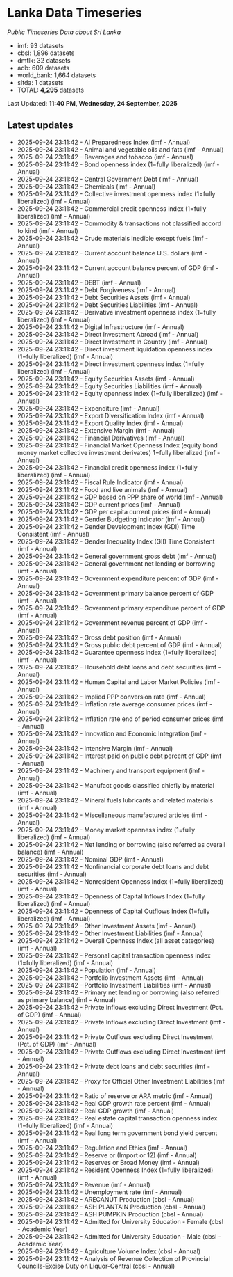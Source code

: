 # Lanka Data Timeseries
*Public Timeseries Data about Sri Lanka*

* imf: 93 datasets
* cbsl: 1,896 datasets
* dmtlk: 32 datasets
* adb: 609 datasets
* world_bank: 1,664 datasets
* sltda: 1 datasets
* TOTAL: **4,295** datasets

Last Updated: **11:40 PM, Wednesday, 24 September, 2025**

## Latest updates

* 2025-09-24 23:11:42 - AI Preparedness Index (imf - Annual)
* 2025-09-24 23:11:42 - Animal and vegetable oils and fats (imf - Annual)
* 2025-09-24 23:11:42 - Beverages and tobacco (imf - Annual)
* 2025-09-24 23:11:42 - Bond openness index (1=fully liberalized) (imf - Annual)
* 2025-09-24 23:11:42 - Central Government Debt (imf - Annual)
* 2025-09-24 23:11:42 - Chemicals (imf - Annual)
* 2025-09-24 23:11:42 - Collective investment openness index (1=fully liberalized) (imf - Annual)
* 2025-09-24 23:11:42 - Commercial credit openness index (1=fully liberalized) (imf - Annual)
* 2025-09-24 23:11:42 - Commodity & transactions not classified accord to kind (imf - Annual)
* 2025-09-24 23:11:42 - Crude materials inedible except fuels (imf - Annual)
* 2025-09-24 23:11:42 - Current account balance U.S. dollars (imf - Annual)
* 2025-09-24 23:11:42 - Current account balance percent of GDP (imf - Annual)
* 2025-09-24 23:11:42 - DEBT (imf - Annual)
* 2025-09-24 23:11:42 - Debt Forgiveness (imf - Annual)
* 2025-09-24 23:11:42 - Debt Securities Assets (imf - Annual)
* 2025-09-24 23:11:42 - Debt Securities Liabilities (imf - Annual)
* 2025-09-24 23:11:42 - Derivative investment openness index (1=fully liberalized) (imf - Annual)
* 2025-09-24 23:11:42 - Digital Infrastructure (imf - Annual)
* 2025-09-24 23:11:42 - Direct Investment Abroad (imf - Annual)
* 2025-09-24 23:11:42 - Direct Investment In Country (imf - Annual)
* 2025-09-24 23:11:42 - Direct investment liquidation openness index (1=fully liberalized) (imf - Annual)
* 2025-09-24 23:11:42 - Direct investment openness index (1=fully liberalized) (imf - Annual)
* 2025-09-24 23:11:42 - Equity Securities Assets (imf - Annual)
* 2025-09-24 23:11:42 - Equity Securities Liabilities (imf - Annual)
* 2025-09-24 23:11:42 - Equity openness index (1=fully liberalized) (imf - Annual)
* 2025-09-24 23:11:42 - Expenditure (imf - Annual)
* 2025-09-24 23:11:42 - Export Diversification Index (imf - Annual)
* 2025-09-24 23:11:42 - Export Quality Index (imf - Annual)
* 2025-09-24 23:11:42 - Extensive Margin (imf - Annual)
* 2025-09-24 23:11:42 - Financial Derivatives (imf - Annual)
* 2025-09-24 23:11:42 - Financial Market Openness Index (equity bond money market collective investment derivates) 1=fully liberalized (imf - Annual)
* 2025-09-24 23:11:42 - Financial credit openness index (1=fully liberalized) (imf - Annual)
* 2025-09-24 23:11:42 - Fiscal Rule Indicator (imf - Annual)
* 2025-09-24 23:11:42 - Food and live animals (imf - Annual)
* 2025-09-24 23:11:42 - GDP based on PPP share of world (imf - Annual)
* 2025-09-24 23:11:42 - GDP current prices (imf - Annual)
* 2025-09-24 23:11:42 - GDP per capita current prices (imf - Annual)
* 2025-09-24 23:11:42 - Gender Budgeting Indicator (imf - Annual)
* 2025-09-24 23:11:42 - Gender Development Index (GDI) Time Consistent (imf - Annual)
* 2025-09-24 23:11:42 - Gender Inequality Index (GII) Time Consistent (imf - Annual)
* 2025-09-24 23:11:42 - General government gross debt (imf - Annual)
* 2025-09-24 23:11:42 - General government net lending or borrowing (imf - Annual)
* 2025-09-24 23:11:42 - Government expenditure percent of GDP (imf - Annual)
* 2025-09-24 23:11:42 - Government primary balance percent of GDP (imf - Annual)
* 2025-09-24 23:11:42 - Government primary expenditure percent of GDP (imf - Annual)
* 2025-09-24 23:11:42 - Government revenue percent of GDP (imf - Annual)
* 2025-09-24 23:11:42 - Gross debt position (imf - Annual)
* 2025-09-24 23:11:42 - Gross public debt percent of GDP (imf - Annual)
* 2025-09-24 23:11:42 - Guarantee openness index (1=fully liberalized) (imf - Annual)
* 2025-09-24 23:11:42 - Household debt loans and debt securities (imf - Annual)
* 2025-09-24 23:11:42 - Human Capital and Labor Market Policies (imf - Annual)
* 2025-09-24 23:11:42 - Implied PPP conversion rate (imf - Annual)
* 2025-09-24 23:11:42 - Inflation rate average consumer prices (imf - Annual)
* 2025-09-24 23:11:42 - Inflation rate end of period consumer prices (imf - Annual)
* 2025-09-24 23:11:42 - Innovation and Economic Integration (imf - Annual)
* 2025-09-24 23:11:42 - Intensive Margin (imf - Annual)
* 2025-09-24 23:11:42 - Interest paid on public debt percent of GDP (imf - Annual)
* 2025-09-24 23:11:42 - Machinery and transport equipment (imf - Annual)
* 2025-09-24 23:11:42 - Manufact goods classified chiefly by material (imf - Annual)
* 2025-09-24 23:11:42 - Mineral fuels lubricants and related materials (imf - Annual)
* 2025-09-24 23:11:42 - Miscellaneous manufactured articles (imf - Annual)
* 2025-09-24 23:11:42 - Money market openness index (1=fully liberalized) (imf - Annual)
* 2025-09-24 23:11:42 - Net lending or borrowing (also referred as overall balance) (imf - Annual)
* 2025-09-24 23:11:42 - Nominal GDP (imf - Annual)
* 2025-09-24 23:11:42 - Nonfinancial corporate debt loans and debt securities (imf - Annual)
* 2025-09-24 23:11:42 - Nonresident Openness Index (1=fully liberalized) (imf - Annual)
* 2025-09-24 23:11:42 - Openness of Capital Inflows Index (1=fully liberalized) (imf - Annual)
* 2025-09-24 23:11:42 - Openness of Capital Outflows Index (1=fully liberalized) (imf - Annual)
* 2025-09-24 23:11:42 - Other Investment Assets (imf - Annual)
* 2025-09-24 23:11:42 - Other Investment Liabilities (imf - Annual)
* 2025-09-24 23:11:42 - Overall Openness Index (all asset categories) (imf - Annual)
* 2025-09-24 23:11:42 - Personal capital transaction openness index (1=fully liberalized) (imf - Annual)
* 2025-09-24 23:11:42 - Population (imf - Annual)
* 2025-09-24 23:11:42 - Portfolio Investment Assets (imf - Annual)
* 2025-09-24 23:11:42 - Portfolio Investment Liabilities (imf - Annual)
* 2025-09-24 23:11:42 - Primary net lending or borrowing (also referred as primary balance) (imf - Annual)
* 2025-09-24 23:11:42 - Private Inflows excluding Direct Investment (Pct. of GDP) (imf - Annual)
* 2025-09-24 23:11:42 - Private Inflows excluding Direct Investment (imf - Annual)
* 2025-09-24 23:11:42 - Private Outflows excluding Direct Investment (Pct. of GDP) (imf - Annual)
* 2025-09-24 23:11:42 - Private Outflows excluding Direct Investment (imf - Annual)
* 2025-09-24 23:11:42 - Private debt loans and debt securities (imf - Annual)
* 2025-09-24 23:11:42 - Proxy for Official Other Investment Liabilities (imf - Annual)
* 2025-09-24 23:11:42 - Ratio of reserve or ARA metric (imf - Annual)
* 2025-09-24 23:11:42 - Real GDP growth rate percent (imf - Annual)
* 2025-09-24 23:11:42 - Real GDP growth (imf - Annual)
* 2025-09-24 23:11:42 - Real estate capital transaction openness index (1=fully liberalized) (imf - Annual)
* 2025-09-24 23:11:42 - Real long term government bond yield percent (imf - Annual)
* 2025-09-24 23:11:42 - Regulation and Ethics (imf - Annual)
* 2025-09-24 23:11:42 - Reserve or (Import or 12) (imf - Annual)
* 2025-09-24 23:11:42 - Reserves or Broad Money (imf - Annual)
* 2025-09-24 23:11:42 - Resident Openness Index (1=fully liberalized) (imf - Annual)
* 2025-09-24 23:11:42 - Revenue (imf - Annual)
* 2025-09-24 23:11:42 - Unemployment rate (imf - Annual)
* 2025-09-24 23:11:42 - ARECANUT Production (cbsl - Annual)
* 2025-09-24 23:11:42 - ASH PLANTAIN Production (cbsl - Annual)
* 2025-09-24 23:11:42 - ASH PUMPKIN Production (cbsl - Annual)
* 2025-09-24 23:11:42 - Admitted for University Education - Female (cbsl - Academic Year)
* 2025-09-24 23:11:42 - Admitted for University Education - Male (cbsl - Academic Year)
* 2025-09-24 23:11:42 - Agriculture Volume Index (cbsl - Annual)
* 2025-09-24 23:11:42 - Analysis of Revenue Collection of Provincial Councils-Excise Duty on Liquor-Central (cbsl - Annual)